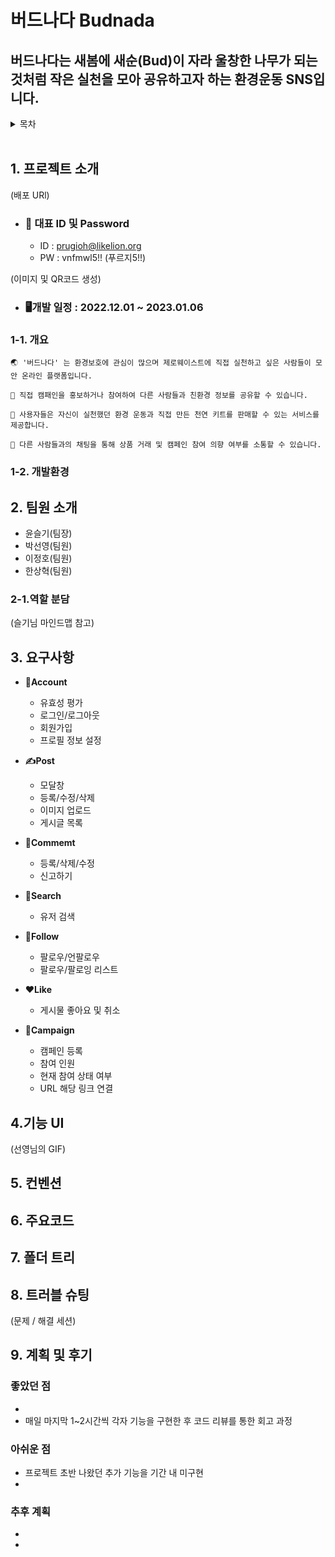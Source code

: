 # 버드나다 Budnada
## 버드나다는 새봄에 새순(Bud)이 자라 울창한 나무가 되는 것처럼 작은 실천을 모아 공유하고자 하는 환경운동 SNS입니다. 

 <details>
  <summary>목차</summary>

  1. [프로젝트 소개](#intro) 
  2. [팀원 소개](#members)
  3. [요구사항](#requirement)
  4. [기능 UI](#ui)
  5. [컨벤션](#convention)
  6. [주요 코드](#code)
  7. [폴더 트리](#tree)
  8. [트러블 슈팅](#truble)
  9. [계획 및 후기](#plan)
</div>
</details>
<br>

## 1. <span id = "intro"> 프로젝트 소개 </span>
(배포 URl)
 
- ### 🌱 대표 ID 및 Password
  - ID : prugioh@likelion.org
  - PW : vnfmwl5!! (푸르지5!!)

(이미지 및 QR코드 생성)

- ### 🖥️개발 일정 : 2022.12.01 ~ 2023.01.06


### 1-1. 개요
```
🌏 '버드나다' 는 환경보호에 관심이 많으며 제로웨이스트에 직접 실천하고 싶은 사람들이 모안 온라인 플랫폼입니다. 

🙌 직접 캠패인을 홍보하거나 참여하여 다른 사람들과 친환경 정보를 공유할 수 있습니다.

🌳 사용자들은 자신이 실천했던 환경 운동과 직접 만든 천연 키트를 판매할 수 있는 서비스를 제공합니다.

🌻 다른 사람들과의 채팅을 통해 상품 거래 및 캠페인 참여 의향 여부를 소통할 수 있습니다.
```

### 1-2. 개발환경


## 2. <span id = "members">팀원 소개</span>
- 윤슬기(팀장)
- 박선영(팀원)
- 이정호(팀원)
- 한상혁(팀원)

### 2-1.역할 분담
(슬기님 마인드맵 참고)

## 3. <span id = "requirement">요구사항</span>

- **🙂Account**
  - 유효성 평가
  - 로그인/로그아웃 
  - 회원가입 
  - 프로필 정보 설정

- **✍️Post** 
  - 모달창 
  - 등록/수정/삭제
  - 이미지 업로드
  - 게시글 목록
  
- **📢Commemt**
  - 등록/삭제/수정
  - 신고하기

- **🔎Search** 
  - 유저 검색

- **🌹Follow**
  - 팔로우/언팔로우
  - 팔로우/팔로잉 리스트

- **♥️Like**
  - 게시물 좋아요 및 취소

- **🌴Campaign**
  - 캠페인 등록 
  - 참여 인원
  - 현재 참여 상태 여부 
  - URL 해당 링크 연결



## 4.<span id = "ui">기능 UI</span>
(선영님의 GIF)

## 5.<span id = "convention"> 컨벤션</span>

## 6. <span id = "code">주요코드</code>

## 7. <span id = "tree">폴더 트리</span>

## 8. <span id = "truble">트러블 슈팅</span> 
(문제 / 해결 세션)

## 9. <span id = "plan">계획 및 후기</span>

### 좋았던 점
-
- 매일 마지막 1~2시간씩 각자 기능을 구현한 후 코드 리뷰를 통한 회고 과정 

### 아쉬운 점
- 프로젝트 초반 나왔던 추가 기능을 기간 내 미구현 
-
### 추후 계획
- 
-
